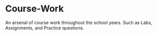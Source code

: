 # Course-Work
An arsenal of course work throughout the school years.
Such as Labs, Assignments, and Practice questions. 

